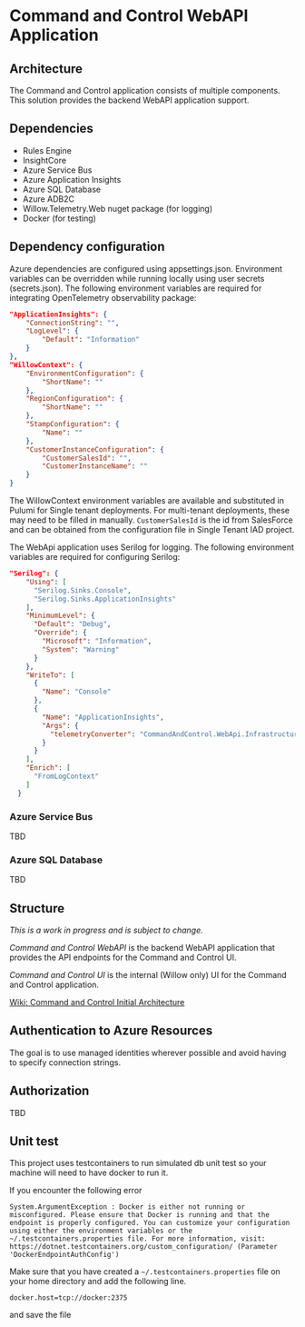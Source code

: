 # Command and Control WebAPI Application

## Architecture
The Command and Control application consists of multiple components. This solution provides the backend WebAPI application support.

## Dependencies

* Rules Engine
* InsightCore
* Azure Service Bus
* Azure Application Insights
* Azure SQL Database
* Azure ADB2C
* Willow.Telemetry.Web nuget package (for logging)
* Docker (for testing)

## Dependency configuration

Azure dependencies are configured using appsettings.json. Environment variables can be overridden while running locally using user secrets (secrets.json).
The following environment variables are required for integrating OpenTelemetry observability package:

```` json
"ApplicationInsights": {
    "ConnectionString": "",
    "LogLevel": {
        "Default": "Information"
    }
},
"WillowContext": {
    "EnvironmentConfiguration": {
        "ShortName": ""
    },
    "RegionConfiguration": {
        "ShortName": ""
    },
    "StampConfiguration": {
        "Name": ""
    },
    "CustomerInstanceConfiguration": {
        "CustomerSalesId": "",
        "CustomerInstanceName": ""
    }
}
````
The WillowContext environment variables are available and substituted in Pulumi for Single tenant deployments. For multi-tenant
deployments, these may need to be filled in manually. `CustomerSalesId` is the id from SalesForce and can be obtained from the configuration
file in Single Tenant IAD project.

The WebApi application uses Serilog for logging. The following environment variables are required for configuring Serilog:

```` json
"Serilog": {
    "Using": [
      "Serilog.Sinks.Console",
      "Serilog.Sinks.ApplicationInsights"
    ],
    "MinimumLevel": {
      "Default": "Debug",
      "Override": {
        "Microsoft": "Information",
        "System": "Warning"
      }
    },
    "WriteTo": [
      {
        "Name": "Console"
      },
      {
        "Name": "ApplicationInsights",
        "Args": {
          "telemetryConverter": "CommandAndControl.WebApi.Infrastructure.CloudRoleTelemetryConverter, CommandAndControl.WebApi"
        }
      }
    ],
    "Enrich": [
      "FromLogContext"
    ]
  }
````

### Azure Service Bus
TBD

### Azure SQL Database
TBD

## Structure
_This is a work in progress and is subject to change._

*Command and Control WebAPI* is the backend WebAPI application that provides the API endpoints for the Command and Control UI.

*Command and Control UI* is the internal (Willow only) UI for the Command and Control application.

[Wiki: Command and Control Initial Architecture](https://willow.atlassian.net/wiki/spaces/IOT/pages/2489155620/Command+Control+Initial+Architecture)

## Authentication to Azure Resources
The goal is to use managed identities wherever possible and avoid having to specify connection strings.

## Authorization
TBD


## Unit test
This project uses testcontainers to run simulated db unit test so your machine will need to have docker to run it.

If you encounter the following error
```
System.ArgumentException : Docker is either not running or misconfigured. Please ensure that Docker is running and that the endpoint is properly configured. You can customize your configuration using either the environment variables or the ~/.testcontainers.properties file. For more information, visit:
https://dotnet.testcontainers.org/custom_configuration/ (Parameter 'DockerEndpointAuthConfig')
```
Make sure that you have created a `~/.testcontainers.properties` file on your home directory and add the following line.
```
docker.host=tcp://docker:2375
```
and save the file
